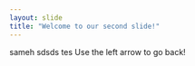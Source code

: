 ```yaml
---
layout: slide
title: "Welcome to our second slide!"
---
```

 sameh sdsds tes
Use the left arrow to go back!
